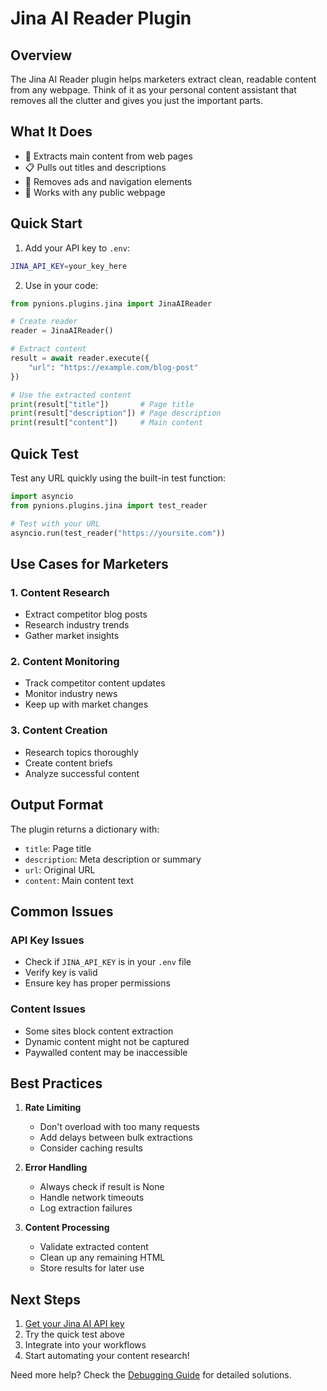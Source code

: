 # Jina AI Reader Plugin

## Overview
The Jina AI Reader plugin helps marketers extract clean, readable content from any webpage. Think of it as your personal content assistant that removes all the clutter and gives you just the important parts.

## What It Does
- 📄 Extracts main content from web pages
- 📋 Pulls out titles and descriptions
- 🧹 Removes ads and navigation elements
- 📱 Works with any public webpage

## Quick Start

1. Add your API key to `.env`:
```bash
JINA_API_KEY=your_key_here
```

2. Use in your code:
```python
from pynions.plugins.jina import JinaAIReader

# Create reader
reader = JinaAIReader()

# Extract content
result = await reader.execute({
    "url": "https://example.com/blog-post"
})

# Use the extracted content
print(result["title"])       # Page title
print(result["description"]) # Page description
print(result["content"])     # Main content
```

## Quick Test
Test any URL quickly using the built-in test function:
```python
import asyncio
from pynions.plugins.jina import test_reader

# Test with your URL
asyncio.run(test_reader("https://yoursite.com"))
```

## Use Cases for Marketers

### 1. Content Research
- Extract competitor blog posts
- Research industry trends
- Gather market insights

### 2. Content Monitoring
- Track competitor content updates
- Monitor industry news
- Keep up with market changes

### 3. Content Creation
- Research topics thoroughly
- Create content briefs
- Analyze successful content

## Output Format
The plugin returns a dictionary with:
- `title`: Page title
- `description`: Meta description or summary
- `url`: Original URL
- `content`: Main content text

## Common Issues

### API Key Issues
- Check if `JINA_API_KEY` is in your `.env` file
- Verify key is valid
- Ensure key has proper permissions

### Content Issues
- Some sites block content extraction
- Dynamic content might not be captured
- Paywalled content may be inaccessible

## Best Practices

1. **Rate Limiting**
   - Don't overload with too many requests
   - Add delays between bulk extractions
   - Consider caching results

2. **Error Handling**
   - Always check if result is None
   - Handle network timeouts
   - Log extraction failures

3. **Content Processing**
   - Validate extracted content
   - Clean up any remaining HTML
   - Store results for later use

## Next Steps
1. [Get your Jina AI API key](https://jina.ai)
2. Try the quick test above
3. Integrate into your workflows
4. Start automating your content research!

Need more help? Check the [Debugging Guide](../06-debugging.md) for detailed solutions.